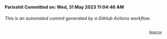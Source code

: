 **Parixshit Committed on: Wed, 31 May 2023 11:04:46 AM** <!-- f22bfea8-64c3-4b31-86db-a96f08af22ee -->

###### This is an automated commit generated by a GitHub Actions workflow.

<div align="right"><sub><sup><a href="https://github.com/Parixshit/AutoCommit.git">Read me</a></sup></sub></div>
